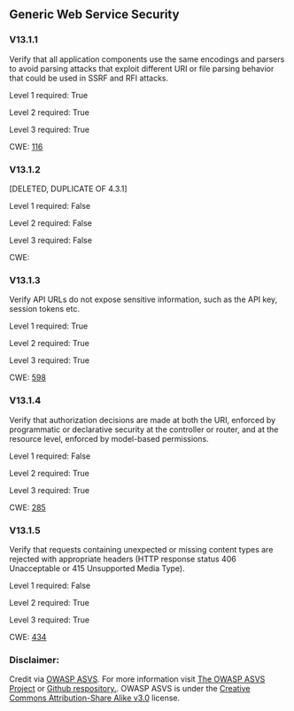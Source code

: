 ##  Generic Web Service Security

### V13.1.1

Verify that all application components use the same encodings and parsers to avoid parsing attacks that exploit different URI or file parsing behavior that could be used in SSRF and RFI attacks.

Level 1 required: True

Level 2 required: True

Level 3 required: True

CWE: [116](https://cwe.mitre.org/data/definitions/116)

### V13.1.2

[DELETED, DUPLICATE OF 4.3.1]

Level 1 required: False

Level 2 required: False

Level 3 required: False

CWE: [](https://cwe.mitre.org/data/definitions/)

### V13.1.3

Verify API URLs do not expose sensitive information, such as the API key, session tokens etc.

Level 1 required: True

Level 2 required: True

Level 3 required: True

CWE: [598](https://cwe.mitre.org/data/definitions/598)

### V13.1.4

Verify that authorization decisions are made at both the URI, enforced by programmatic or declarative security at the controller or router, and at the resource level, enforced by model-based permissions.

Level 1 required: False

Level 2 required: True

Level 3 required: True

CWE: [285](https://cwe.mitre.org/data/definitions/285)

### V13.1.5

Verify that requests containing unexpected or missing content types are rejected with appropriate headers (HTTP response status 406 Unacceptable or 415 Unsupported Media Type).

Level 1 required: False

Level 2 required: True

Level 3 required: True

CWE: [434](https://cwe.mitre.org/data/definitions/434)



### Disclaimer:

Credit via [OWASP ASVS](https://owasp.org/www-project-application-security-verification-standard/). For more information visit [The OWASP ASVS Project](https://owasp.org/www-project-application-security-verification-standard/) or [Github respository.](https://github.com/OWASP/ASVS). OWASP ASVS is under the [Creative Commons Attribution-Share Alike v3.0](https://creativecommons.org/licenses/by-sa/3.0/) license.

